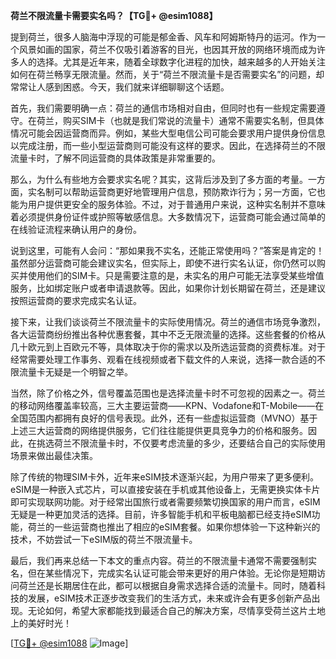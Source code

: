 **荷兰不限流量卡需要实名吗？【TG💪+ @esim1088】**

提到荷兰，很多人脑海中浮现的可能是郁金香、风车和阿姆斯特丹的运河。作为一个风景如画的国家，荷兰不仅吸引着游客的目光，也因其开放的网络环境而成为许多人的选择。尤其是近年来，随着全球数字化进程的加快，越来越多的人开始关注如何在荷兰畅享无限流量。然而，关于“荷兰不限流量卡是否需要实名”的问题，却常常让人感到困惑。今天，我们就来详细聊聊这个话题。

首先，我们需要明确一点：荷兰的通信市场相对自由，但同时也有一些规定需要遵守。在荷兰，购买SIM卡（也就是我们常说的流量卡）通常不需要实名制，但具体情况可能会因运营商而异。例如，某些大型电信公司可能会要求用户提供身份信息以完成注册，而一些小型运营商则可能没有这样的要求。因此，在选择荷兰的不限流量卡时，了解不同运营商的具体政策是非常重要的。

那么，为什么有些地方会要求实名呢？其实，这背后涉及到了多方面的考量。一方面，实名制可以帮助运营商更好地管理用户信息，预防欺诈行为；另一方面，它也能为用户提供更安全的服务体验。不过，对于普通用户来说，这种实名制并不意味着必须提供身份证件或护照等敏感信息。大多数情况下，运营商可能会通过简单的在线验证流程来确认用户的身份。

说到这里，可能有人会问：“那如果我不实名，还能正常使用吗？”答案是肯定的！虽然部分运营商可能会建议实名，但实际上，即使不进行实名认证，你仍然可以购买并使用他们的SIM卡。只是需要注意的是，未实名的用户可能无法享受某些增值服务，比如绑定账户或者申请退款等。因此，如果你计划长期留在荷兰，还是建议按照运营商的要求完成实名认证。

接下来，让我们谈谈荷兰不限流量卡的实际使用情况。荷兰的通信市场竞争激烈，各大运营商纷纷推出各种优惠套餐，其中不乏无限流量的选择。这些套餐的价格从几十欧元到上百欧元不等，具体取决于你的需求以及所选运营商的资费标准。对于经常需要处理工作事务、观看在线视频或者下载文件的人来说，选择一款合适的不限流量卡无疑是一个明智之举。

当然，除了价格之外，信号覆盖范围也是选择流量卡时不可忽视的因素之一。荷兰的移动网络覆盖率较高，三大主要运营商——KPN、Vodafone和T-Mobile——在全国范围内都拥有良好的信号表现。此外，还有一些虚拟运营商（MVNO）基于上述三大运营商的网络提供服务，它们往往能提供更具竞争力的价格和服务。因此，在挑选荷兰不限流量卡时，不仅要考虑流量的多少，还要结合自己的实际使用场景来做出最佳决策。

除了传统的物理SIM卡外，近年来eSIM技术逐渐兴起，为用户带来了更多便利。eSIM是一种嵌入式芯片，可以直接安装在手机或其他设备上，无需更换实体卡片即可实现联网功能。对于经常出国旅行或者需要频繁切换国家的用户而言，eSIM无疑是一种更加灵活的选择。目前，许多智能手机和平板电脑都已经支持eSIM功能，荷兰的一些运营商也推出了相应的eSIM套餐。如果你想体验一下这种新兴的技术，不妨尝试一下eSIM版的荷兰不限流量卡。

最后，我们再来总结一下本文的重点内容。荷兰的不限流量卡通常不需要强制实名，但在某些情况下，完成实名认证可能会带来更好的用户体验。无论你是短期访问荷兰还是长期居住在此，都可以根据自身需求选择合适的流量卡。同时，随着科技的发展，eSIM技术正逐步改变我们的生活方式，未来或许会有更多创新产品出现。无论如何，希望大家都能找到最适合自己的解决方案，尽情享受荷兰这片土地上的美好时光！

[[TG💪+ @esim1088](https://t.me/s/esim1088) ![Image](https://i.postimg.cc/4NQfJmqS/Snipaste-2025-05-13-00-14-12.png)]